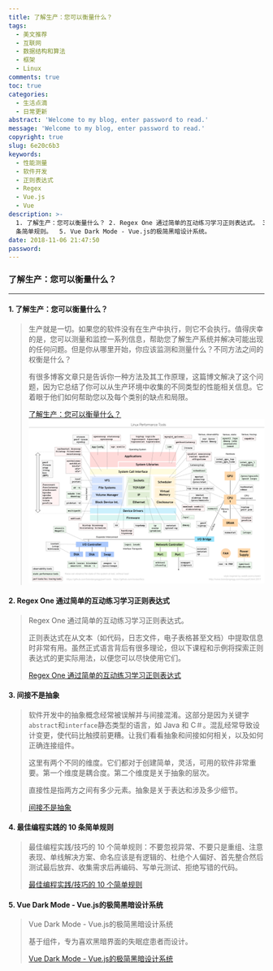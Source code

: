 ```yaml
---
title: 了解生产：您可以衡量什么？
tags:
  - 美文推荐
  - 互联网
  - 数据结构和算法
  - 框架
  - Linux
comments: true
toc: true
categories:
  - 生活点滴
  - 日常更新
abstract: 'Welcome to my blog, enter password to read.'
message: 'Welcome to my blog, enter password to read.'
copyright: true
slug: 6e20c6b3
keywords:
  - 性能测量
  - 软件开发
  - 正则表达式
  - Regex
  - Vue.js
  - Vue
description: >-
  1. 了解生产：您可以衡量什么？ 2. Regex One 通过简单的互动练习学习正则表达式。 3. 间接不是抽象。4. 最佳编程实践的 10
  条简单规则。  5. Vue Dark Mode - Vue.js的极简黑暗设计系统。
date: 2018-11-06 21:47:50
password:
---
```

<script type="text/javascript" src="/assets/js/dist/bai.js"></script>

### 了解生产：您可以衡量什么？
---
#### 1. 了解生产：您可以衡量什么？
> 生产就是一切。如果您的软件没有在生产中执行，则它不会执行。值得庆幸的是，您可以测量和监控一系列信息，帮助您了解生产系统并解决可能出现的任何问题。但是你从哪里开始，你应该监测和测量什么？不同方法之间的权衡是什么？
>
> 有很多博客文章只是告诉你一种方法及其工作原理，这篇博文解决了这个问题，因为它总结了你可以从生产环境中收集的不同类型的性能相关信息。它着眼于他们如何帮助您以及每个类别的缺点和局限。
>
> [了解生产：您可以衡量什么？ ](https://www.opsian.com/blog/understanding-production-what-can-you-measure/)
> ![Linux Perfornance Tools](/images/062/zKFBfmv.png)

#### 2. Regex One 通过简单的互动练习学习正则表达式
> Regex One 通过简单的互动练习学习正则表达式。
>
> 正则表达式在从文本（如代码，日志文件，电子表格甚至文档）中提取信息时非常有用。虽然正式语言背后有很多理论，但以下课程和示例将探索正则表达式的更实际用法，以便您可以尽快使用它们。
>
> [ Regex One 通过简单的互动练习学习正则表达式](https://regexone.com/)

#### 3. 间接不是抽象
> 软件开发中的抽象概念经常被误解并与间接混淆。这部分是因为关键字`abstract`和`interface`静态类型的语言，如 Java 和 C＃。混乱经常导致设计变更，使代码比触摸前更糟。让我们看看抽象和间接如何相关，以及如何正确连接组件。
>
> 这里有两个不同的维度。它们都对于创建简单，灵活，可用的软件非常重要。第一个维度是耦合度。第二个维度是关于抽象的层次。
>
> 直接性是指两方之间有多少元素。抽象是关于表达和涉及多少细节。
>
> [间接不是抽象](https://www.silasreinagel.com/blog/2018/10/30/indirection-is-not-abstraction/)

#### 4. 最佳编程实践的 10 条简单规则
> 最佳编程实践/技巧的 10 个简单规则：不要忽视异常、不要只是重组、注意表现、单线解决方案、命名应该是有逻辑的、杜绝个人偏好、首先整合然后测试最后放弃、收集需求后再编码、写单元测试、拒绝写错的代码。
>
> [最佳编程实践/技巧的 10 个简单规则](https://codinginfinite.com/ten-best-programming-practices-tips-tricks/)

#### 5. Vue Dark Mode - Vue.js的极简黑暗设计系统
> Vue Dark Mode - Vue.js的极简黑暗设计系统
>
> 基于组件，专为喜欢黑暗界面的失眠症患者而设计。
>
> [Vue Dark Mode - Vue.js的极简黑暗设计系统](https://www.vuedarkmode.com/)

